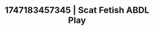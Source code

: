---
categories:
- Skin worship
- Natural curves
- Tradwife
- Lustful narration
- Facial finish
image: /assets/images/1747183457345.jpg
layout: post
seo:
  description: Featured content with high-quality Scat Fetish, ABDL Play. HD images
    available.
  keywords: Scat Fetish, ABDL Play
  og_image: /assets/images/1747183457345.jpg
  schema_type: VisualArtwork
tags:
- ABDL Play
- '#1747183457345'
- Scat Fetish
title: 1747183457345 | Scat Fetish ABDL Play
---